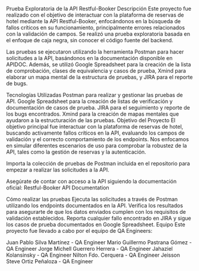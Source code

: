 Prueba Exploratoria de la API Restful-Booker
Descripción
Este proyecto fue realizado con el objetivo de interactuar con la plataforma de reservas de hotel mediante la API Restful-Booker, enfocándonos en la búsqueda de fallos críticos en su funcionamiento, principalmente errores relacionados con la validación de campos. Se realizó una prueba exploratoria basada en el enfoque de caja negra, sin conocer el código fuente del backend.

Las pruebas se ejecutaron utilizando la herramienta Postman para hacer solicitudes a la API, basándonos en la documentación disponible en APIDOC. Además, se utilizó Google Spreadsheet para la creación de la lista de comprobación, clases de equivalencia y casos de prueba, Xmind para elaborar un mapa mental de la estructura de pruebas, y JIRA para el reporte de bugs.

Tecnologías Utilizadas
Postman para realizar y gestionar las pruebas de API.
Google Spreadsheet para la creación de listas de verificación y documentación de casos de prueba.
JIRA para el seguimiento y reporte de los bugs encontrados.
Xmind para la creación de mapas mentales que ayudaron a la estructuración de las pruebas.
Objetivo del Proyecto
El objetivo principal fue interactuar con la plataforma de reservas de hotel, buscando activamente fallos críticos en la API, evaluando los campos de validación y el correcto comportamiento de los endpoints. Nos enfocamos en simular diferentes escenarios de uso para comprobar la robustez de la API, tales como la gestión de reservas y la autenticación.


Importa la colección de pruebas de Postman incluida en el repositorio para empezar a realizar las solicitudes a la API.

Asegúrate de contar con acceso a la API siguiendo la documentación oficial:
Restful-Booker API Documentation

Cómo realizar las pruebas
Ejecuta las solicitudes a través de Postman utilizando los endpoints documentados en la API.
Verifica los resultados para asegurarte de que los datos enviados cumplen con los requisitos de validación establecidos.
Reporta cualquier fallo encontrado en JIRA y sigue los casos de prueba documentados en Google Spreadsheet.
Equipo
Este proyecto fue llevado a cabo por el equipo de QA Engineers:

Juan Pablo Silva Martínez - QA Engineer
Mario Guillermo Pastrana Gómez - QA Engineer
Jorge Michell Guerrero Herrera - QA Engineer
Jahaziel Kolansinsky - QA Engineer
Nilton Fdo. Cerquera - QA Engineer
Jeisson Steve Ortiz Peñaloza - QA Engineer
